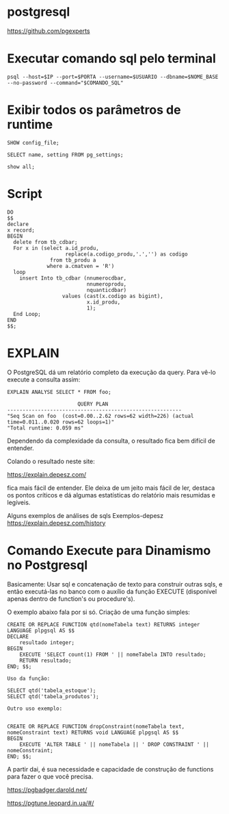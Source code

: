 # postgresql

https://github.com/pgexperts




# Executar comando sql pelo terminal
```
psql --host=$IP --port=$PORTA --username=$USUARIO --dbname=$NOME_BASE --no-password --command="$COMANDO_SQL"
```

# Exibir todos os parâmetros de runtime

```
SHOW config_file;

SELECT name, setting FROM pg_settings;

show all;
```


# Script
```
DO
$$
declare
x record;
BEGIN
  delete from tb_cdbar;
  For x in (select a.id_produ, 
                   replace(a.codigo_produ,'.','') as codigo
              from tb_produ a
             where a.cmatven = 'R') 
  loop
    insert Into tb_cdbar (nnumerocdbar, 
                          nnumeroprodu, 
                          nquanticdbar)
                  values (cast(x.codigo as bigint), 
                          x.id_produ, 
                          1); 
  End Loop; 
END
$$;
```

# EXPLAIN

O PostgreSQL dá um relatório completo da execução da query.
Para vê-lo execute a consulta assim:

```
EXPLAIN ANALYSE SELECT * FROM foo;

                       QUERY PLAN
---------------------------------------------------------
"Seq Scan on foo  (cost=0.00..2.62 rows=62 width=226) (actual time=0.011..0.020 rows=62 loops=1)"
"Total runtime: 0.059 ms"

```
Dependendo da complexidade da consulta, o resultado fica bem difícil de entender.

Colando o resultado neste site: 

https://explain.depesz.com/

fica mais fácil de entender. 
Ele deixa de um jeito mais fácil de ler, destaca os pontos críticos e dá algumas estatísticas do relatório mais resumidas e legíveis.

Alguns exemplos de análises de sqls Exemplos-depesz
https://explain.depesz.com/history




# Comando Execute para Dinamismo no Postgresql
Basicamente: Usar sql e concatenação de texto para construir outras sqls, e então executá-las no banco com o auxílio da função EXECUTE 
(disponível apenas dentro de function's ou procedure's).

O exemplo abaixo fala por si só.
Criação de uma função simples:

```
CREATE OR REPLACE FUNCTION qtd(nomeTabela text) RETURNS integer LANGUAGE plpgsql AS $$
DECLARE
    resultado integer;
BEGIN
    EXECUTE 'SELECT count(1) FROM ' || nomeTabela INTO resultado;
    RETURN resultado;
END; $$;

Uso da função:

SELECT qtd('tabela_estoque');
SELECT qtd('tabela_produtos');

Outro uso exemplo:


CREATE OR REPLACE FUNCTION dropConstraint(nomeTabela text, nomeConstraint text) RETURNS void LANGUAGE plpgsql AS $$
BEGIN
    EXECUTE 'ALTER TABLE ' || nomeTabela || ' DROP CONSTRAINT ' || nomeConstraint;
END; $$;
```
A partir dai, é sua necessidade e capacidade de construção de functions para fazer o que você precisa.







https://pgbadger.darold.net/

https://pgtune.leopard.in.ua/#/

